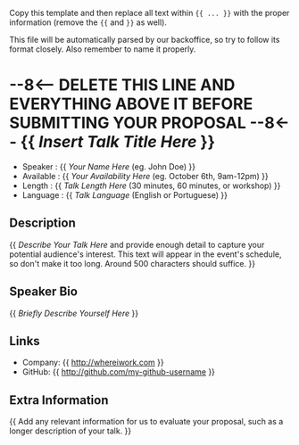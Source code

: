 Copy this template and then replace all text within `{{ ... }}` with the proper information (remove the `{{` and `}}` as well).

This file will be automatically parsed by our backoffice, so try to follow its format closely. Also remember to name it properly.

--8<-- DELETE THIS LINE AND EVERYTHING ABOVE IT BEFORE SUBMITTING YOUR PROPOSAL --8<--
{{ _Insert Talk Title Here_ }}
==============================

* Speaker   : {{ _Your Name Here_ (eg. John Doe) }}
* Available : {{ _Your Availability Here_ (eg. October 6th, 9am-12pm) }}
* Length    : {{ _Talk Length Here_ (30 minutes, 60 minutes, or workshop) }}
* Language  : {{ _Talk Language_ (English or Portuguese) }}

Description
-----------

{{ _Describe Your Talk Here_ and provide enough detail to capture your potential audience's interest. This text will appear in the event's schedule, so don't make it too long. Around 500 characters should suffice. }}

Speaker Bio
-----------

{{ _Briefly Describe Yourself Here_ }}

Links
-----

* Company: {{ http://whereiwork.com }}
* GitHub: {{ http://github.com/my-github-username }}

Extra Information
-----------------

{{ Add any relevant information for us to evaluate your proposal, such as a longer description of your talk. }}
